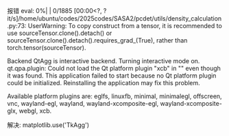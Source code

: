 报错
eval:   0%|          | 0/1885 [00:00<?, ?it/s]/home/ubuntu/codes/2025codes/SASA2/pcdet/utils/density_calculation.py:73: UserWarning: To copy construct from a tensor, it is recommended to use sourceTensor.clone().detach() or sourceTensor.clone().detach().requires_grad_(True), rather than torch.tensor(sourceTensor).

Backend QtAgg is interactive backend. Turning interactive mode on.
qt.qpa.plugin: Could not load the Qt platform plugin "xcb" in "" even though it was found.
This application failed to start because no Qt platform plugin could be initialized. Reinstalling the application may fix this problem.

Available platform plugins are: eglfs, linuxfb, minimal, minimalegl, offscreen, vnc, wayland-egl, wayland, wayland-xcomposite-egl, wayland-xcomposite-glx, webgl, xcb.


解决:
matplotlib.use('TkAgg')

